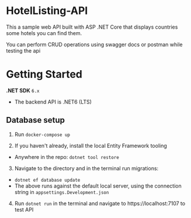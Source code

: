 # HotelListing-API

This a sample web API built with ASP .NET Core that displays countries some hotels you can find them.

You can perform CRUD operations using swagger docs or postman while testing the api

# Getting Started

**.NET SDK** `6.x`
- The backend API is .NET6 (LTS)

## Database setup

1. Run `docker-compose up`

2. If you haven't already, install the local Entity Framework tooling
  - Anywhere in the repo: `dotnet tool restore`
  
3. Navigate to the directory and in the terminal run migrations:
  - `dotnet ef database update`
  - The above runs against the default local server, using the connection string in `appsettings.Development.json`
  
4. Run `dotnet run` in the terminal and navigate to https://localhost:7107 to test API

